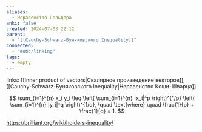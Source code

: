 ```yaml
---
aliases:
  - Неравенство Гельдера
anki: false
created: 2024-07-03 22:12
parent:
  - "[[Cauchy-Schwarz-Буняковского Inequality]]"
connected:
  - "#обс/linking"
tags:
  - empty
---
```

links: [[Inner product of vectors|Скалярное произведение векторов]], [[Cauchy-Schwarz-Буняковского Inequality|Неравенство Коши-Шварца]]


$$
\sum_{i=1}^{n} x_i y_i \leq \left( \sum_{i=1}^{n} |x_i|^p \right)^{1/p} \left( \sum_{i=1}^{n} |y_i|^q \right)^{1/q}, \quad \text{where} \quad \frac{1}{p} + \frac{1}{q} = 1.
$$




https://brilliant.org/wiki/holders-inequality/